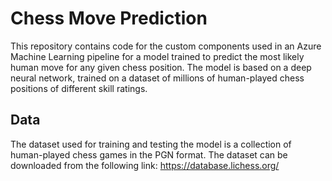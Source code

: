 # Chess Move Prediction

This repository contains code for the custom components used in an Azure Machine Learning pipeline for a model trained to predict the most likely human move 
for any given chess position. The model is based on a deep neural network, trained on a dataset of millions of human-played chess positions of different skill ratings.

## Data
The dataset used for training and testing the model is a collection of human-played chess games in the PGN format. The dataset can be downloaded
from the following link: https://database.lichess.org/
